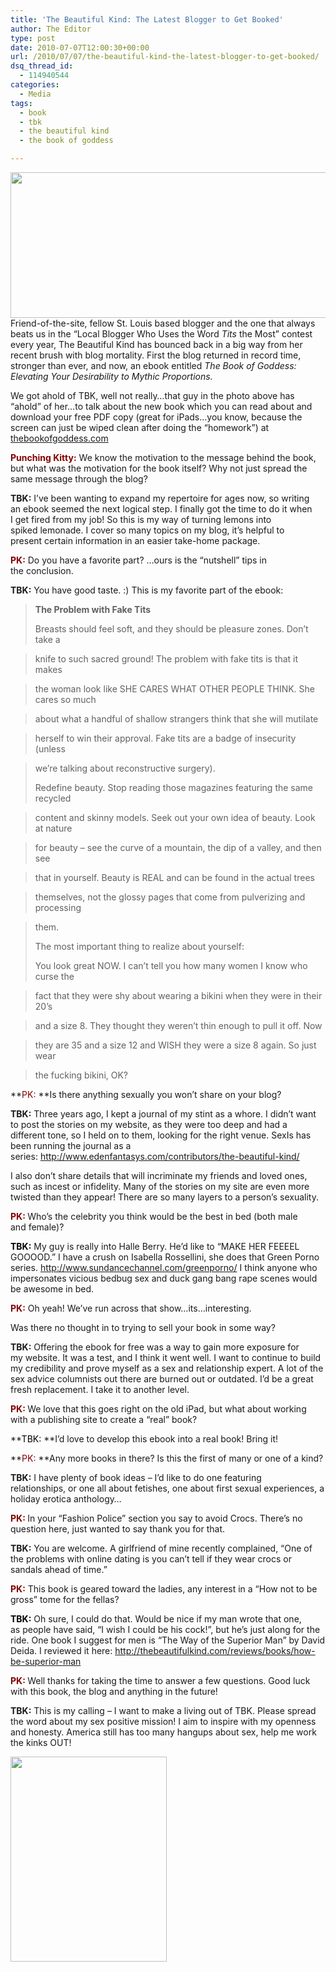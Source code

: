 ```yaml
---
title: 'The Beautiful Kind: The Latest Blogger to Get Booked'
author: The Editor
type: post
date: 2010-07-07T12:00:30+00:00
url: /2010/07/07/the-beautiful-kind-the-latest-blogger-to-get-booked/
dsq_thread_id:
  - 114940544
categories:
  - Media
tags:
  - book
  - tbk
  - the beautiful kind
  - the book of goddess

---
```

<a rel="attachment wp-att-5377" href="http://punchingkitty.com/2010/07/07/the-beautiful-kind-the-latest-blogger-to-get-booked/bog-cover/"><img class="aligncenter size-full wp-image-5377" title="bog-cover" src="http://media.punchingkitty.com/wordpress/2010/07/bog-cover.jpg" alt="" width="600" height="233" /></a>Friend-of-the-site, fellow St. Louis based blogger and the one that always beats us in the &#8220;Local Blogger Who Uses the Word _Tits_ the Most&#8221; contest every year, The Beautiful Kind has bounced back in a big way from her recent brush with blog mortality. First the blog returned in record time, stronger than ever, and now, an ebook entitled _The Book of Goddess: Elevating Your Desirability to Mythic Proportions._

We got ahold of TBK, well not really&#8230;that guy in the photo above has &#8220;ahold&#8221; of her&#8230;to talk about the new book which you can read about and download your free PDF copy (great for iPads&#8230;you know, because the screen can just be wiped clean after doing the &#8220;homework&#8221;) at <a href="http://www.thebookofgoddess.com/" target="_blank">thebookofgoddess.com</a>

<span style="color: #ff00ff;"><strong><span style="color: #800000;">Punching Kitty:</span></strong></span> We know the motivation to the message behind the book, but what was the motivation for the book itself? Why not just spread the same message through the blog?

**TBK:** I&#8217;ve been wanting to expand my repertoire for ages now, so writing an ebook seemed the next logical step. I finally got the time to do it when I get fired from my job! So this is my way of turning lemons into spiked lemonade. I cover so many topics on my blog, it&#8217;s helpful to present certain information in an easier take-home package.

**<span style="color: #800000;">PK:</span>** Do you have a favorite part? &#8230;ours is the &#8220;nutshell&#8221; tips in the conclusion.

**TBK:** You have good taste. :) This is my favorite part of the ebook:

> **The Problem with Fake Tits**
> 
> Breasts should feel soft, and they should be pleasure zones. Don’t take a
  
> knife to such sacred ground! The problem with fake tits is that it makes
  
> the woman look like SHE CARES WHAT OTHER PEOPLE THINK. She cares so much
  
> about what a handful of shallow strangers think that she will mutilate
  
> herself to win their approval. Fake tits are a badge of insecurity (unless
  
> we’re talking about reconstructive surgery).
> 
> Redefine beauty. Stop reading those magazines featuring the same recycled
  
> content and skinny models. Seek out your own idea of beauty. Look at nature
  
> for beauty – see the curve of a mountain, the dip of a valley, and then see
  
> that in yourself. Beauty is REAL and can be found in the actual trees
  
> themselves, not the glossy pages that come from pulverizing and processing
  
> them.
> 
> The most important thing to realize about yourself:
> 
> You look great NOW. I can’t tell you how many women I know who curse the
  
> fact that they were shy about wearing a bikini when they were in their 20’s
  
> and a size 8. They thought they weren’t thin enough to pull it off. Now
  
> they are 35 and a size 12 and WISH they were a size 8 again. So just wear
  
> the fucking bikini, OK?

**<span style="color: #800000;">PK: </span>**Is there anything sexually you won&#8217;t share on your blog?

**TBK:** Three years ago, I kept a journal of my stint as a whore. I didn&#8217;t want to post the stories on my website, as they were too deep and had a different tone, so I held on to them, looking for the right venue. SexIs has been running the journal as a series: <a href="http://www.edenfantasys.com/contributors/the-beautiful-kind/" target="_blank">http://www.edenfantasys.com/contributors/the-beautiful-kind/</a>

I also don&#8217;t share details that will incriminate my friends and loved ones, such as incest or infidelity. Many of the stories on my site are even more twisted than they appear! There are so many layers to a person&#8217;s sexuality.

<span style="color: #800000;"><strong> PK: </strong></span>Who&#8217;s the celebrity you think would be the best in bed (both male and female)?

<span style="color: #800000;"><strong><span style="color: #000000;">TBK:</span></strong></span> My guy is really into Halle Berry. He&#8217;d like to &#8220;MAKE HER FEEEEL GOOOOD.&#8221; I have a crush on Isabella Rossellini, she does that Green Porno series. <a href="http://www.sundancechannel.com/greenporno/" target="_blank">http://www.sundancechannel.com/greenporno/</a> I think anyone who impersonates vicious bedbug sex and duck gang bang rape scenes would be awesome in bed.

**<span style="color: #800000;">PK:</span>** Oh yeah! We&#8217;ve run across that show&#8230;its&#8230;interesting.

Was there no thought in to trying to sell your book in some way?

**TBK:** Offering the ebook for free was a way to gain more exposure for my website. It was a test, and I think it went well. I want to continue to build my credibility and prove myself as a sex and relationship expert. A lot of the sex advice columnists out there are burned out or outdated. I&#8217;d be a great fresh replacement. I take it to another level.

<span style="color: #800000;"><strong>PK: </strong></span>We love that this goes right on the old iPad, but what about working with a publishing site to create a &#8220;real&#8221; book?

**<span style="color: #000000;">TBK: </span>**I&#8217;d love to develop this ebook into a real book! Bring it!

**<span style="color: #800000;">PK: </span>**Any more books in there? Is this the first of many or one of a kind?

**TBK:** I have plenty of book ideas &#8211; I&#8217;d like to do one featuring relationships, or one all about fetishes, one about first sexual experiences, a holiday erotica anthology&#8230;

<span style="color: #800000;"><strong>PK: </strong></span>In your &#8220;Fashion Police&#8221; section you say to avoid Crocs. There&#8217;s no question here, just wanted to say thank you for that.

**TBK:** You are welcome. A girlfriend of mine recently complained, &#8220;One of the problems with online dating is you can&#8217;t tell if they wear crocs or sandals ahead of time.&#8221;

**<span style="color: #800000;">PK:</span>** This book is geared toward the ladies, any interest in a &#8220;How not to be gross&#8221; tome for the fellas?

**<span style="color: #000000;">TBK:</span>** Oh sure, I could do that. Would be nice if my man wrote that one, as people have said, &#8220;I wish I could be his cock!&#8221;, but he&#8217;s just along for the ride. One book I suggest for men is &#8220;The Way of the Superior Man&#8221; by David Deida. I reviewed it here: <a href="http://thebeautifulkind.com/reviews/books/how-be-superior-man" target="_blank">http://thebeautifulkind.com/reviews/books/how-be-superior-man</a>

<span style="color: #800000;"><strong>PK: </strong></span>Well thanks for taking the time to answer a few questions. Good luck with this book, the blog and anything in the future!

**TBK:** This is my calling &#8211; I want to make a living out of TBK. Please spread the word about my sex positive mission! I aim to inspire with my openness and honesty. America still has too many hangups about sex, help me work the kinks OUT!

<a rel="attachment wp-att-5382" href="http://punchingkitty.com/2010/07/07/the-beautiful-kind-the-latest-blogger-to-get-booked/bog-cover-1/" target="_blank"><img class="aligncenter size-full wp-image-5382" title="bog-cover-1" src="http://media.punchingkitty.com/wordpress/2010/07/bog-cover-1.jpg" alt="" width="250" height="328" /></a>